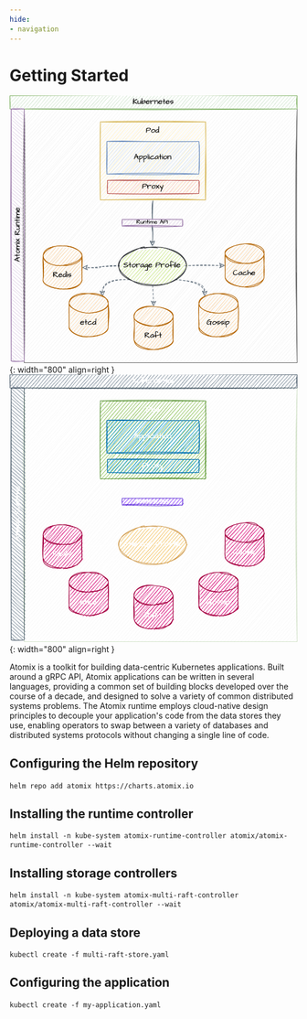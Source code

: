 ```yaml
---
hide:
- navigation
---
```


# Getting Started

![Runtime](/images/runtime.png#only-light){: width="800" align=right }
![Runtime](/images/runtime-dark.png#only-dark){: width="800" align=right }

Atomix is a toolkit for building data-centric Kubernetes applications. Built around a gRPC API, Atomix applications
can be written in several languages, providing a common set of building blocks developed over the course of a decade,
and designed to solve a variety of common distributed systems problems. The Atomix runtime employs cloud-native
design principles to decouple your application's code from the data stores they use, enabling operators to swap
between a variety of databases and distributed systems protocols without changing a single line of code.

## Configuring the Helm repository

```shell
helm repo add atomix https://charts.atomix.io
```

## Installing the runtime controller

```shell
helm install -n kube-system atomix-runtime-controller atomix/atomix-runtime-controller --wait
```

## Installing storage controllers

```shell
helm install -n kube-system atomix-multi-raft-controller atomix/atomix-multi-raft-controller --wait
```

## Deploying a data store

```shell
kubectl create -f multi-raft-store.yaml
```

## Configuring the application

```shell
kubectl create -f my-application.yaml
```
